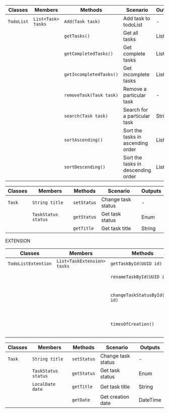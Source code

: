 | Classes    | Members            | Methods                 | Scenario                           | Outputs    |
|------------|--------------------|-------------------------|------------------------------------|------------|
| `TodoList` | `List<Task> tasks` | `Add(Task task)`        | Add task to todoList               | -          |
|            |                    | `getTasks()`            | Get all tasks                      | List<Task> |
|            |                    | `getCompletedTasks()`   | Get complete tasks                 | List<Task> |
|            |                    | `getIncompletedTasks()` | Get incomplete tasks               | List<Task> |
|            |                    | `removeTask(Task task)` | Remove a particular task           | -          |
|            |                    | `search(Task task)`     | Search for a particular task       | String     |
|            |                    | `sortAscending()`       | Sort the tasks in ascending order  | List<Task> |
|            |                    | `sortDescending()`      | Sort the tasks in descending order | List<Task> |

| Classes | Members             | Methods     | Scenario           | Outputs |
|---------|---------------------|-------------|--------------------|---------|
| `Task`  | `String title`      | `setStatus` | Change task status | -       |
|         | `TaskStatus status` | `getStatus` | Get task status    | Enum    |
|         |                     | `getTitle`  | Get task title     | String  |

EXTENSION

| Classes             | Members                     | Methods                         | Scenario                                        | Outputs                     |
|---------------------|-----------------------------|---------------------------------|-------------------------------------------------|-----------------------------|
| `TodoListExtention` | `List<TaskExtension> tasks` | `getTaskById(UUID id)`          | Get task by id                                  | `TaskExtension`             |
|                     |                             | `renameTaskById(UUID id)`       | Rename task name                                | -                           |
|                     |                             | `changeTaskStatusById(UUID id)` | Change status to opposite (COMPLETE-INCOMPLETE) | -                           |
|                     |                             | `timesOfCreation()`             | Get list of tasks with creation `DateTime`      | `HashMap<String, DateTime>` |

| Classes | Members             | Methods     | Scenario           | Outputs  |
|---------|---------------------|-------------|--------------------|----------|
| `Task`  | `String title`      | `setStatus` | Change task status | -        |
|         | `TaskStatus status` | `getStatus` | Get task status    | Enum     |
|         | `LocalDate date`    | `getTitle`  | Get task title     | String   |
|         |                     | `getDate`   | Get creation date  | DateTime |

